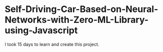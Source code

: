 # Self-Driving-Car-Based-on-Neural-Networks-with-Zero-ML-Library-using-Javascript
I took 15 days to learn and create this project.
